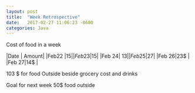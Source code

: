 ```yaml
---
layout: post
title:  "Week Retrospective"
date:   2017-02-27 11:06:23 -0600
categories: Java
---
```


Cost of food in a week 

|Date | Amount|
|Feb22 |15$|
|Feb 23 | 15$|
|Feb 24| 13$|
|Feb 25|27$|
|Feb 26|23$ |
|Feb 27|14$ |


103 $ for food Outside beside grocery cost and drinks 


Goal for next week 
50$ food outside 
